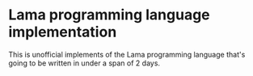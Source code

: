 # Lama programming language implementation

This is unofficial implements of the Lama programming language that's going to be written in under a span of 2 days.

